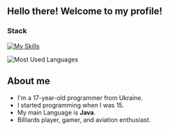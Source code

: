 ## Hello there! Welcome to my profile!

### Stack
[![My Skills](https://skillicons.dev/icons?i=java,spring,maven,gradle,python,postgres,mongodb,redis,elasticsearch,aws,rabbitmq,kafka,docker,nginx,git,idea&perline=8&theme=light)](https://skillicons.dev)

<img src="https://github-readme-stats.vercel.app/api/top-langs?username=ViLsonCake&show_icons=true&locale=en&layout=compact&theme=chartreuse-light" alt="Most Used Languages"/>

## About me
- I'm a 17-year-old programmer from Ukraine.
- I started programming when I was 15. 
- My main Language is **Java**.
- Billiards player, gamer, and aviation enthusiast.
